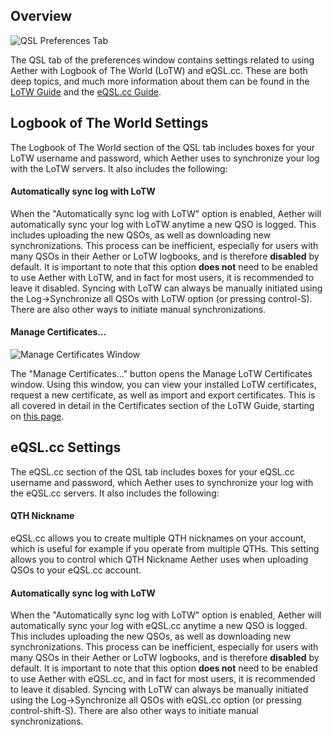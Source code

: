 ## Overview

![QSL Preferences Tab](/images/QSLPreferences.png)

The QSL tab of the preferences window contains settings related to using Aether with Logbook of The World (LoTW) and eQSL.cc. These are both deep topics, and much more information about them can be found in the [LoTW Guide](/lotw/lotwsetup) and the [eQSL.cc Guide](/eqsl/eqsl).

## Logbook of The World Settings

The Logbook of The World section of the QSL tab includes boxes for your LoTW username and password, which Aether uses to synchronize your log with the LoTW servers. It also includes the following:

#### Automatically sync log with LoTW

When the "Automatically sync log with LoTW" option is enabled, Aether will automatically sync your log with LoTW anytime a new QSO is logged. This includes uploading the new QSOs, as well as downloading new synchronizations. This process can be inefficient, especially for users with many QSOs in their Aether or LoTW logbooks, and is therefore **disabled** by default. It is important to note that this option **does not** need to be enabled to use Aether with LoTW, and in fact for most users, it is recommended to leave it disabled. Syncing with LoTW can always be manually initiated using the Log->Synchronize all QSOs with LoTW option (or pressing control-S). There are also other ways to initiate manual synchronizations.

#### Manage Certificates...

![Manage Certificates Window](/images/ExportP12/ManageCertificatesFull.png)

The "Manage Certificates..." button opens the Manage LoTW Certificates window. Using this window, you can view your installed LoTW certificates, request a new certificate, as well as import and export certificates. This is all covered in detail in the Certificates section of the LoTW Guide, starting on [this page](/lotw/requestcertificate).

## eQSL.cc Settings

The eQSL.cc section of the QSL tab includes boxes for your eQSL.cc username and password, which Aether uses to synchronize your log with the eQSL.cc servers. It also includes the following:

#### QTH Nickname

eQSL.cc allows you to create multiple QTH nicknames on your account, which is useful for example if you operate from multiple QTHs. This setting allows you to control which QTH Nickname Aether uses when uploading QSOs to your eQSL.cc account.

#### Automatically sync log with LoTW

When the "Automatically sync log with LoTW" option is enabled, Aether will automatically sync your log with eQSL.cc anytime a new QSO is logged. This includes uploading the new QSOs, as well as downloading new synchronizations. This process can be inefficient, especially for users with many QSOs in their Aether or LoTW logbooks, and is therefore **disabled** by default. It is important to note that this option **does not** need to be enabled to use Aether with eQSL.cc, and in fact for most users, it is recommended to leave it disabled. Syncing with LoTW can always be manually initiated using the Log->Synchronize all QSOs with eQSL.cc option (or pressing control-shift-S). There are also other ways to initiate manual synchronizations.
